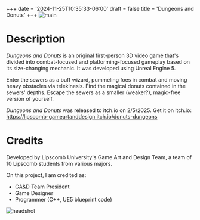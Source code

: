 +++
date = '2024-11-25T10:35:33-06:00'
draft = false
title = 'Dungeons and Donuts'
+++
![main](images/vidogam.png)

# Description
*Dungeons and Donuts* is an original first-person 3D video game that's divided into combat-focused and platforming-focused gameplay based on its size-changing mechanic. It was developed using Unreal Engine 5.

Enter the sewers as a buff wizard, pummeling foes in combat and moving heavy obstacles via telekinesis. Find the magical donuts contained in the sewers' depths. Escape the sewers as a smaller (weaker?), magic-free version of yourself.

*Dungeons and Donuts* was released to itch.io on 2/5/2025.
Get it on itch.io: https://lipscomb-gameartanddesign.itch.io/donuts-dungeons

# Credits
Developed by Lipscomb University's Game Art and Design Team, a team of 10 Lipscomb students from various majors.

On this project, I am credited as:
- GA&D Team President
- Game Designer
- Programmer (C++, UE5 blueprint code)

![headshot](images/BuffWizardGame.png)
